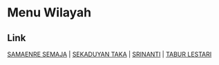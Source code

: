 # Menu Wilayah

## Link

[SAMAENRE SEMAJA](https://github.com/gigit-pemilu/pemilu-2024-65-kalimantan-utara/tree/main/pilpres/hitung-suara/sub/65-kalimantan-utara/sub/03-nunukan/sub/13-sei-menggaris/sub/2003-samaenre-semaja)
 | 
[SEKADUYAN TAKA](https://github.com/gigit-pemilu/pemilu-2024-65-kalimantan-utara/tree/main/pilpres/hitung-suara/sub/65-kalimantan-utara/sub/03-nunukan/sub/13-sei-menggaris/sub/2004-sekaduyan-taka)
 | 
[SRINANTI](https://github.com/gigit-pemilu/pemilu-2024-65-kalimantan-utara/tree/main/pilpres/hitung-suara/sub/65-kalimantan-utara/sub/03-nunukan/sub/13-sei-menggaris/sub/2001-srinanti)
 | 
[TABUR LESTARI](https://github.com/gigit-pemilu/pemilu-2024-65-kalimantan-utara/tree/main/pilpres/hitung-suara/sub/65-kalimantan-utara/sub/03-nunukan/sub/13-sei-menggaris/sub/2002-tabur-lestari)

